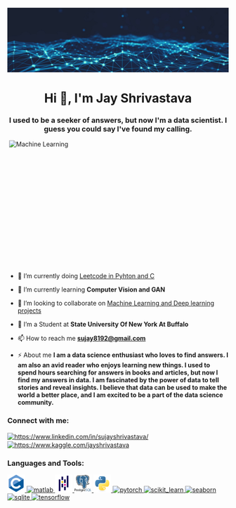 ![logo](https://github.com/jayshrivastava0/jayshrivastava0/blob/main/ai-banner.jpg)
<h1 align="center">Hi 👋, I'm Jay Shrivastava</h1>
<h3 align="center">I used to be a seeker of answers, but now I'm a data scientist. I guess you could say I've found my calling.</h3>


<img align = "right" alt = "Machine Learning" width = "500" height = "300" src = "https://images.squarespace-cdn.com/content/v1/5feb53185d3dab691b47361b/1609930650139-9NRI63XUJ29Y7E9LEA9G/12eca-machine-learning.gif">


- 🔭 I’m currently doing [Leetcode in Pyhton and C](https://github.com/jayshrivastava0/leetcode-problems)

- 🌱 I’m currently learning **Computer Vision and GAN**

- 👯 I’m looking to collaborate on [Machine Learning and Deep learning projects](https://github.com/jayshrivastava0/Projects)

- 🏫 I’m a Student at **State University Of New York At Buffalo**

- 📫 How to reach me **sujay8192@gmail.com**

- ⚡ About me **I am a data science enthusiast who loves to find answers. I am also an avid reader who enjoys learning new things. I used to spend hours searching for answers in books and articles, but now I find my answers in data. I am fascinated by the power of data to tell stories and reveal insights. I believe that data can be used to make the world a better place, and I am excited to be a part of the data science community.**


<h3 align="left">Connect with me:</h3>
<p align="left">
<a href="https://linkedin.com/in/sujayshrivastava/" target="blank"><img align="center" src="https://raw.githubusercontent.com/rahuldkjain/github-profile-readme-generator/master/src/images/icons/Social/linked-in-alt.svg" alt="https://www.linkedin.com/in/sujayshrivastava/" height="30" width="40" /></a>
<a href="https://kaggle.com/jayshrivastava" target="blank"><img align="center" src="https://raw.githubusercontent.com/rahuldkjain/github-profile-readme-generator/master/src/images/icons/Social/kaggle.svg" alt="https://www.kaggle.com/jayshrivastava" height="30" width="40" /></a>
</p>

<h3 align="left">Languages and Tools:</h3>
<p align="left"> <a href="https://www.cprogramming.com/" target="_blank" rel="noreferrer"> <img src="https://raw.githubusercontent.com/devicons/devicon/master/icons/c/c-original.svg" alt="c" width="40" height="40"/> </a> <a href="https://www.mathworks.com/" target="_blank" rel="noreferrer"> <img src="https://upload.wikimedia.org/wikipedia/commons/2/21/Matlab_Logo.png" alt="matlab" width="40" height="40"/> </a> <a href="https://pandas.pydata.org/" target="_blank" rel="noreferrer"> <img src="https://raw.githubusercontent.com/devicons/devicon/2ae2a900d2f041da66e950e4d48052658d850630/icons/pandas/pandas-original.svg" alt="pandas" width="40" height="40"/> </a> <a href="https://www.postgresql.org" target="_blank" rel="noreferrer"> <img src="https://raw.githubusercontent.com/devicons/devicon/master/icons/postgresql/postgresql-original-wordmark.svg" alt="postgresql" width="40" height="40"/> </a> <a href="https://www.python.org" target="_blank" rel="noreferrer"> <img src="https://raw.githubusercontent.com/devicons/devicon/master/icons/python/python-original.svg" alt="python" width="40" height="40"/> </a> <a href="https://pytorch.org/" target="_blank" rel="noreferrer"> <img src="https://www.vectorlogo.zone/logos/pytorch/pytorch-icon.svg" alt="pytorch" width="40" height="40"/> </a> <a href="https://scikit-learn.org/" target="_blank" rel="noreferrer"> <img src="https://upload.wikimedia.org/wikipedia/commons/0/05/Scikit_learn_logo_small.svg" alt="scikit_learn" width="40" height="40"/> </a> <a href="https://seaborn.pydata.org/" target="_blank" rel="noreferrer"> <img src="https://seaborn.pydata.org/_images/logo-mark-lightbg.svg" alt="seaborn" width="40" height="40"/> </a> <a href="https://www.sqlite.org/" target="_blank" rel="noreferrer"> <img src="https://www.vectorlogo.zone/logos/sqlite/sqlite-icon.svg" alt="sqlite" width="40" height="40"/> </a> <a href="https://www.tensorflow.org" target="_blank" rel="noreferrer"> <img src="https://www.vectorlogo.zone/logos/tensorflow/tensorflow-icon.svg" alt="tensorflow" width="40" height="40"/> </a> </p>
